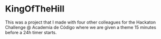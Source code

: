 # KingOfTheHill
This was a project that I made with four other colleagues for the Hackaton Challenge @ Academia de Código where we are given a theme 15 minutes before a 24h timer starts.
